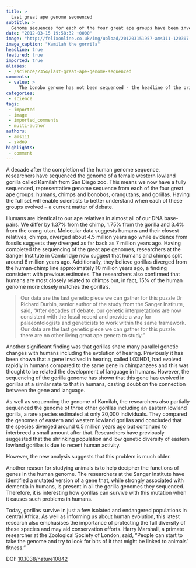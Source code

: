 ```yaml
---
title: >
  Last great ape genome sequenced
subtitle: >
  Genome sequences for each of the four great ape groups have been investigated
date: "2012-03-15 19:58:32 +0000"
image: "http://felixonline.co.uk/img/upload/201203151957-ams111-120307-science-kamilah2-1205p.jpg"
image_caption: "Kamilah the gorrila"
headline: true
featured: true
imported: true
aliases:
 - /science/2354/last-great-ape-genome-sequenced
comments:
 - value: >
     The bonobo genome has not been sequenced - the headline of the original article from the BBC was misleading but in the text it stated bonobos are yet to be sequenced. Gorillas were actually sequenced in 2009: http://www.bbc.co.uk/news/science-environment-17239059
categories:
 - science
tags:
 - imported
 - image
 - imported_comments
 - multi-author
authors:
 - ams111
 - skd09
highlights:
 - comment
---
```


A decade after the completion of the human genome sequence, researchers have sequenced the genome of a female western lowland gorilla called Kamilah from San Diego zoo. This means we now have a fully sequenced, representative genome sequence from each of the four great ape groups: humans, chimps and bonobos, orangutans, and gorillas. Having the full set will enable scientists to better understand when each of these groups evolved – a current matter of debate.

Humans are identical to our ape relatives in almost all of our DNA base-pairs. We differ by 1.37% from the chimp, 1.75% from the gorilla and 3.4% from the orang-utan. Molecular data suggests humans and their closest relatives, chimps, diverged about 4.5 million years ago while evidence from fossils suggests they diverged as far back as 7 million years ago. Having completed the sequencing of the great ape genomes, researchers at the Sanger Institute in Cambridge now suggest that humans and chimps split around 6 million years ago. Additionally, they believe gorillas diverged from the human-chimp line approximately 10 million years ago, a finding consistent with previous estimates. The researchers also confirmed that humans are most closely related to chimps but, in fact, 15% of the human genome more closely matches the gorilla’s.
> Our data are the last genetic piece we can gather for this puzzle
Dr Richard Durbin, senior author of the study from the Sanger Institute, said, “After decades of debate, our genetic interpretations are now consistent with the fossil record and provide a way for palaeontologists and geneticists to work within the same framework. Our data are the last genetic piece we can gather for this puzzle: there are no other living great ape genera to study.”

Another significant finding was that gorillas share many parallel genetic changes with humans including the evolution of hearing. Previously it has been shown that a gene involved in hearing, called LOXHD1, had evolved rapidly in humans compared to the same gene in chimpanzees and this was thought to be related the development of language in humans. However, the sequencing of the gorilla genome has shown that this gene has evolved in gorillas at a similar rate to that in humans, casting doubt on the connection between the gene and language.

As well as sequencing the genome of Kamilah, the researchers also partially sequenced the genome of three other gorillas including an eastern lowland gorilla, a rare species estimated at only 20,000 individuals. They compared the genomes of eastern and western lowland gorillas and concluded that the species diverged around 0.5 million years ago but continued to interbreed a small amount after that. Researchers have previously suggested that the shrinking population and low genetic diversity of eastern lowland gorillas is due to recent human activity.

However, the new analysis suggests that this problem is much older.

Another reason for studying animals is to help decipher the functions of genes in the human genome. The researchers at the Sanger Institute have identified a mutated version of a gene that, while strongly associated with dementia in humans, is present in all the gorilla genomes they sequenced. Therefore, it is interesting how gorillas can survive with this mutation when it causes such problems in humans.

Today, gorillas survive in just a few isolated and endangered populations in central Africa. As well as informing us about human evolution, this latest research also emphasises the importance of protecting the full diversity of these species and may aid conservation efforts. Harry Marshall, a primate researcher at the Zoological Society of London, said, “People can start to take the genome and try to look for bits of it that might be linked to animals’ fitness.”

DOI: [10.1038/nature10842](http://dx.doi.org/10.1038/nature10842)
